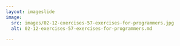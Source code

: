 ```yaml
---
layout: imageslide
image:
  src: images/02-12-exercises-57-exercises-for-programmers.jpg
  alt: 02-12-exercises-57-exercises-for-programmers.md

---
```

